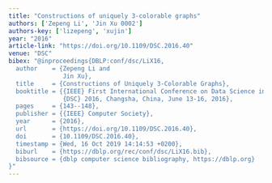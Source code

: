 ```yaml
---
title: "Constructions of uniquely 3-colorable graphs"
authors: ['Zepeng Li', 'Jin Xu 0002']
authors-key: ['lizepeng', 'xujin']
year: "2016"
article-link: "https://doi.org/10.1109/DSC.2016.40"
venue: "DSC"
bibex: "@inproceedings{DBLP:conf/dsc/LiX16,
  author    = {Zepeng Li and
               Jin Xu},
  title     = {Constructions of Uniquely 3-Colorable Graphs},
  booktitle = {{IEEE} First International Conference on Data Science in Cyberspace,
               {DSC} 2016, Changsha, China, June 13-16, 2016},
  pages     = {143--148},
  publisher = {{IEEE} Computer Society},
  year      = {2016},
  url       = {https://doi.org/10.1109/DSC.2016.40},
  doi       = {10.1109/DSC.2016.40},
  timestamp = {Wed, 16 Oct 2019 14:14:53 +0200},
  biburl    = {https://dblp.org/rec/conf/dsc/LiX16.bib},
  bibsource = {dblp computer science bibliography, https://dblp.org}
}"
---
```

